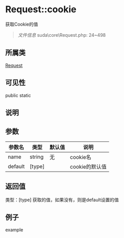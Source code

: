 # Request::cookie
获取Cookie的值
> *文件信息* suda\core\Request.php: 24~498
## 所属类 

[Request](../Request.md)

## 可见性

  public  static
## 说明



## 参数

| 参数名 | 类型 | 默认值 | 说明 |
|--------|-----|-------|-------|
| name |  string | 无 |  cookie名 |
| default |  [type] |  |  cookie的默认值 |

## 返回值
类型：[type]
 获取的值，如果没有，则是default设置的值

## 例子

example